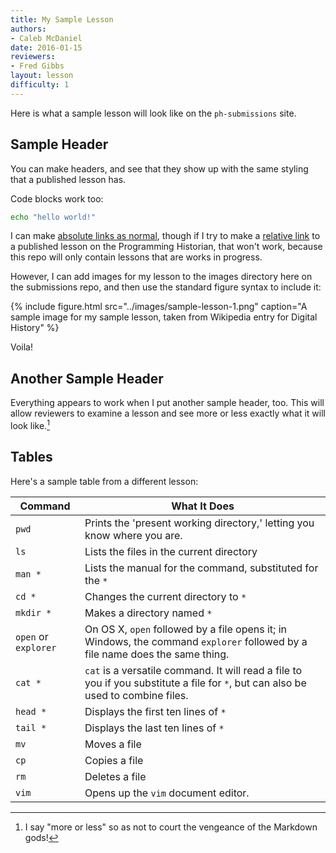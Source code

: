 ```yaml
---
title: My Sample Lesson
authors:
- Caleb McDaniel
date: 2016-01-15
reviewers:
- Fred Gibbs
layout: lesson
difficulty: 1
---
```


Here is what a sample lesson will look like on the `ph-submissions` site.

## Sample Header

You can make headers, and see that they show up with the same styling that a published lesson has.

Code blocks work too:

```bash
echo "hello world!"
```

I can make [absolute links as normal](http://programminghistorian.org), though if I try to make a [relative link](../lessons/counting-frequencies) to a published lesson on the Programming Historian, that won't work, because this repo will only contain lessons that are works in progress.

However, I can add images for my lesson to the images directory here on the submissions repo, and then use the standard figure syntax to include it:

{% include figure.html src="../images/sample-lesson-1.png" caption="A sample image for my sample lesson, taken from Wikipedia entry for Digital History" %}

Voila!

## Another Sample Header

Everything appears to work when I put another sample header, too. This will allow reviewers to examine a lesson and see more or less exactly what it will look like.[^1]

## Tables

Here's a sample table from a different lesson:


| Command | What It Does |
|---------|--------------|
| `pwd` | Prints the 'present working directory,' letting you know where you are. |
| `ls` | Lists the files in the current directory
| `man *` | Lists the manual for the command, substituted for the `*`
| `cd *` | Changes the current directory to `*`
| `mkdir *` | Makes a directory named `*`
| `open` or `explorer` | On OS X, `open` followed by a file opens it; in Windows, the command `explorer` followed by a file name does the same thing.
| `cat *` | `cat` is a versatile command. It will read a file to you if you substitute a file for `*`, but can also be used to combine files.
| `head *` | Displays the first ten lines of `*`
| `tail *` | Displays the last ten lines of `*`
| `mv` | Moves a file
| `cp` | Copies a file
| `rm` | Deletes a file
| `vim` | Opens up the `vim` document editor.

[^1]: I say "more or less" so as not to court the vengeance of the Markdown gods!